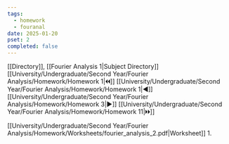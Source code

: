 ```yaml
---
tags:
  - homework
  - fouranal
date: 2025-01-20
pset: 2
completed: false
---
```

[[Directory]], [[Fourier Analysis 1|Subject Directory]]
[[University/Undergraduate/Second Year/Fourier Analysis/Homework/Homework 1|🞀🞀]] [[University/Undergraduate/Second Year/Fourier Analysis/Homework/Homework 1|◀]] [[University/Undergraduate/Second Year/Fourier Analysis/Homework/Homework 3|▶]] [[University/Undergraduate/Second Year/Fourier Analysis/Homework/Homework 11|🞂🞂]]

[[University/Undergraduate/Second Year/Fourier Analysis/Homework/Worksheets/fourier_analysis_2.pdf|Worksheet]]
1. 
